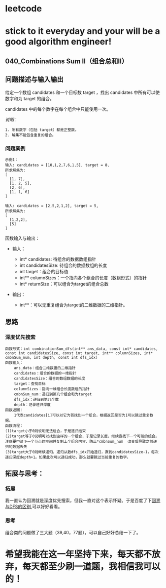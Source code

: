 # leetcode
# stick to it everyday and your will be a good algorithm engineer!
## 040_Combinations Sum II（组合总和II）
## 问题描述与输入输出
给定一个数组 candidates 和一个目标数 target ，找出 candidates 中所有可以使数字和为 target 的组合。

candidates 中的每个数字在每个组合中只能使用一次。

_说明_：

	1. 所有数字（包括 target）都是正整数。
	2. 解集不能包含重复的组合。 
	
### 问题案例

	示例1：
	输入: candidates = [10,1,2,7,6,1,5], target = 8,
	所求解集为:
	[
	  [1, 7],
	  [1, 2, 5],
	  [2, 6],
	  [1, 1, 6]
	]
	
	输入: candidates = [2,5,2,1,2], target = 5,
	所求解集为:
	[
	  [1,2,2],
	  [5]
	]

函数输入与输出：
* 输入：
	* int* candidates: 待组合的数据数组指针
	* int candidatesSize: 待组合的数据数组的长度
	* int target：组合的目标值
	* int** columnSizes：一个指向各个组合的长度（数组形式）的指针
	* int* returnSize：可以组合为target的组合总数
	
* 输出：
	* int**：可以无重复组合为target的二维数据的二维指针。

## 思路			
### 深度优先搜索

	函数形式：int combinationSum_dfs(int** ans_data, const int* candidates, const int candidatesSize, const int target, int** columnSizes, int* cmbnSum_num, int depth, const int dfs_idx)
	函数输入：
		ans_data：组合二维数据的二维指针
		candidates：组合的数据的一维指针
		candidatesSize：组合的数组数据的长度
		target：查找目标
		columnSizes：指向一维组合长度数组的指针
		cmbnSum_num：递归到第几个组合和为target
		dfs_idx：递归到第几个数
		depth：记录递归深度	
	函数返回：
		1代表candidates[i]可以以它为首找到一个组合，根据返回是否为1可以跳过重复数据。
	函数流程：
	(1)target小于0则说明无法组合，于是递归结束
	(2)target等于0说明可以找到这样的一个组合，于是记录长度，继续查找下一个可能的组合。注意要申请下一个节点的空间并复制上个组合内容，防止*cmbnSum_num  改变后导致之前递归的数据丢失
	(3)target大于0则继续递归，递归从数dfs_idx开始递归，直到candidatesSize-1，每次递归深度depth+1。如果此次可以递归成功，那么就要跳过当前重复的数字。
## 拓展与思考：
### 拓展
我一直认为回溯就是深度优先搜索，但我一直对这个表示怀疑。于是百度了下[回溯与DFS的区别](http://www.cnblogs.com/ganganloveu/p/4188131.html),可以好好看看。
### 思考
组合类的问题做了三大题（39,40，77题），可以自己好好总结一下了。
		  
# 希望我能在这一年坚持下来，每天都不放弃，每天都至少刷一道题，我相信我可以的！
